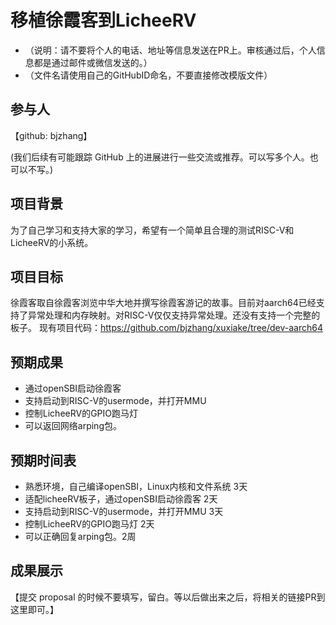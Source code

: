 # 移植徐霞客到LicheeRV

* （说明：请不要将个人的电话、地址等信息发送在PR上。审核通过后，个人信息都是通过邮件或微信发送的。）
* （文件名请使用自己的GitHubID命名，不要直接修改模版文件）

## 参与人

【github: bjzhang】

(我们后续有可能跟踪 GitHub 上的进展进行一些交流或推荐。可以写多个人。也可以不写。)

## 项目背景

为了自己学习和支持大家的学习，希望有一个简单且合理的测试RISC-V和LicheeRV的小系统。

## 项目目标

徐霞客取自徐霞客浏览中华大地并撰写徐霞客游记的故事。目前对aarch64已经支持了异常处理和内存映射。对RISC-V仅仅支持异常处理。还没有支持一个完整的板子。
现有项目代码：https://github.com/bjzhang/xuxiake/tree/dev-aarch64

## 预期成果

- 通过openSBI启动徐霞客
- 支持启动到RISC-V的usermode，并打开MMU
- 控制LicheeRV的GPIO跑马灯
- 可以返回网络arping包。

## 预期时间表

- 熟悉环境，自己编译openSBI，Linux内核和文件系统 3天
- 适配licheeRV板子，通过openSBI启动徐霞客 2天
- 支持启动到RISC-V的usermode，并打开MMU 3天
- 控制LicheeRV的GPIO跑马灯 2天
- 可以正确回复arping包。2周

## 成果展示

【提交 proposal 的时候不要填写，留白。等以后做出来之后，将相关的链接PR到这里即可。】
